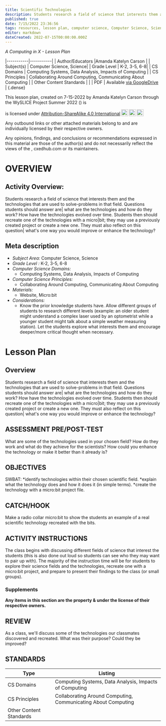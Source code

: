 ```yaml
---
title: Scientific Technologies
description: Students research a field of science that interests them and the technologies that are used to solve-problems in that field. Questions students should answer are| what are the technologies and how do they work? How have the technologies evolved over time. Students then should recreate one of the technologies with a micro|bit; they may use a previously created project or create a new one. They must also reflect on this question| what's one way you would improve or enhance the technology?
published: true
date: 7/15/2022 23:36:56
tags: resources, lesson plan, computer science, Computer Science, Science 
editor: markdown
dateCreated: 2022-07-15T00:00:00.000Z
---
```

*A Computing in X - Lesson Plan*

|-----------|-----------|
| Author/Educators |Amanda Katelyn Carson |
| Subject(s) | Computer Science, Science|
| Grade Level | K-2, 3-5, 6-8|
| CS Domains | Computing Systems, Data Analysis, Impacts of Computing |
| CS Principles | Collaborating Around Computing, Communicating About Computing |
| Other Content Standards |  | 
| PDF | Available [via GoogleDrive]() |
{.dense}






This lesson plan, created on 7-15-2022 by Amanda Katelyn Carson through the  WySLICE Project Summer 2022 () is  <p xmlns:cc="http://creativecommons.org/ns#" >  is licensed under <a href="http://creativecommons.org/licenses/by-sa/4.0/?ref=chooser-v1" target="_blank" rel="license noopener noreferrer" style="display:inline-block;">Attribution-ShareAlike 4.0 International<img style="height:22px!important;margin-left:3px;vertical-align:text-bottom;" src="https://mirrors.creativecommons.org/presskit/icons/cc.svg?ref=chooser-v1"><img style="height:22px!important;margin-left:3px;vertical-align:text-bottom;" src="https://mirrors.creativecommons.org/presskit/icons/by.svg?ref=chooser-v1"><img style="height:22px!important;margin-left:3px;vertical-align:text-bottom;" src="https://mirrors.creativecommons.org/presskit/icons/sa.svg?ref=chooser-v1"></a></p>


Any outbound links or other attached materials belong to and are individually licensed by their respective owners. 


Any opinions, findings, and conclusions or recommendations expressed in this material are those of the author(s) and do not necessarily reflect the views of the , cxedhub.com or its maintainers.


# OVERVIEW
## Activity Overview:  
Students research a field of science that interests them and the technologies that are used to solve-problems in that field. Questions students should answer are| what are the technologies and how do they work? How have the technologies evolved over time. Students then should recreate one of the technologies with a micro|bit; they may use a previously created project or create a new one. They must also reflect on this question| what's one way you would improve or enhance the technology?
## Meta description
+ *Subject Area:* Computer Science, Science 
+ *Grade Level :* K-2, 3-5, 6-8 
+ *Computer Science Domains:*
   + Computing Systems, Data Analysis, Impacts of Computing
+ *Computer Science Principles:*
   + Collaborating Around Computing, Communicating About Computing
+ *Materials:* 
   + Website, Micro:bit
+ *Considerations:*
   + Know the prior knowledge students have. Allow different groups of students to research different levels (example: an older student might understand a complex laser used by an optometrist while a younger student might talk about a simple weather measuring station). Let the students explore what interests them and encourage deeper/more critical thought when necessary.


# Lesson Plan
## Overview
Students research a field of science that interests them and the technologies that are used to solve-problems in that field. Questions students should answer are| what are the technologies and how do they work? How have the technologies evolved over time. Students then should recreate one of the technologies with a micro|bit; they may use a previously created project or create a new one. They must also reflect on this question| what's one way you would improve or enhance the technology?
## ASSESSMENT PRE/POST-TEST
What are some of the technologies used in your chosen field? How do they work and what do they achieve for the scientists? How could you enhance the technology or make it better than it already is?
## OBJECTIVES
SWBAT:
*identify technologies within their chosen scientific field.
*explain what the technology does and how it does it (in simple terms).
*create the technology with a micro:bit project file.


## CATCH/HOOK
Make a radio collar micro:bit to show the students an example of a real scientific technology recreated with the bits.


## ACTIVITY INSTRUCTIONS
The class begins with discussing different fields of science that interest the students (this is also done out loud so students can see who they may want to pair up with). The majority of the instruction time will be for students to explore their science fields and the technologies, recreate one with a micro:bit project, and prepare to present their findings to the class (or small groups).


### Supplements
**Any items in this section are the property & under the license of their respective owners.**






## REVIEW
As a class, we'll discuss some of the technologies our classmates discovered and recreated. What was their purpose? Could they be improved?
## STANDARDS        
| Type | Listing | 
|-----------|-----------|
| CS Domains  | Computing Systems, Data Analysis, Impacts of Computing|
| CS Principles   | Collaborating Around Computing, Communicating About Computing|
| Other Content Standards |   |